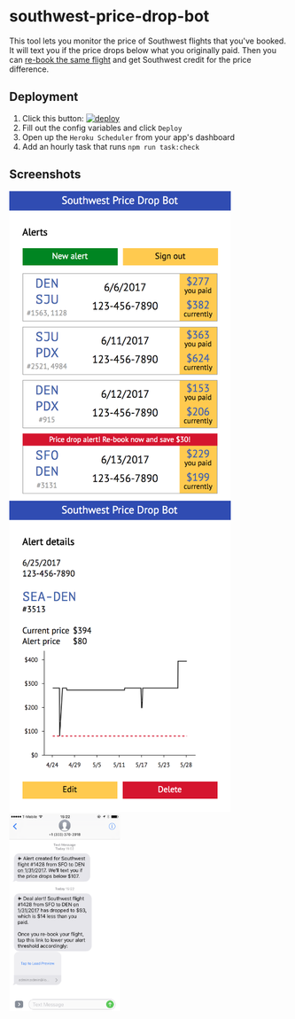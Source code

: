 # southwest-price-drop-bot


This tool lets you monitor the price of Southwest flights that you've booked. It will text you if the price drops below what you originally paid. Then you can [re-book the same flight](http://dealswelike.boardingarea.com/2014/02/28/if-a-southwest-flight-goes-down-in-price/) and get Southwest credit for the price difference.


## Deployment

1. Click this button: [![deploy][deploy-image]][deploy-href]
1. Fill out the config variables and click `Deploy`
1. Open up the `Heroku Scheduler` from your app's dashboard
1. Add an hourly task that runs `npm run task:check`


## Screenshots

<kbd>
  <a href="https://raw.githubusercontent.com/scott113341/southwest-price-drop-bot/master/screenshots/web-list.png">
    <img src="./screenshots/web-list.png" width="400" />
  </a>
</kbd>

<kbd>
  <a href="https://raw.githubusercontent.com/scott113341/southwest-price-drop-bot/master/screenshots/web-detail.png">
    <img src="./screenshots/web-detail.png" width="400" />
  </a>
</kbd>

<kbd>
  <a href="https://raw.githubusercontent.com/scott113341/southwest-price-drop-bot/master/screenshots/sms.png">
    <img src="./screenshots/sms.png" width="200" />
  </a>
</kbd>


[deploy-image]: https://www.herokucdn.com/deploy/button.svg
[deploy-href]: https://heroku.com/deploy
